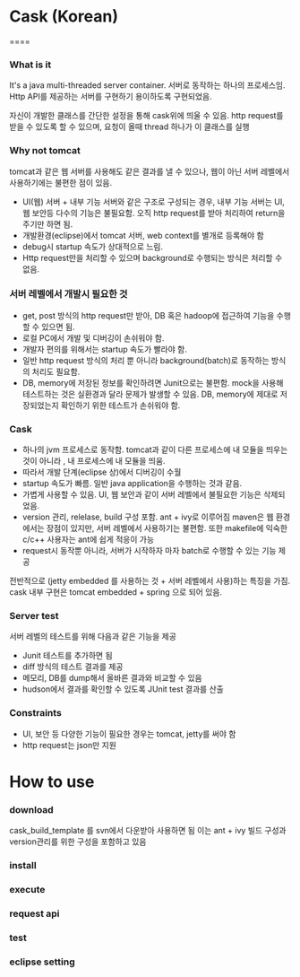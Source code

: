 # Cask (Korean)
====

### What is it

It's a java multi-threaded server container.
서버로 동작하는 하나의 프로세스임.
Http API를 제공하는 서버를 구현하기 용이하도록 구현되었음. 

자신이 개발한 클래스를 간단한 설정을 통해 cask위에 띄울 수 있음. 
http request를 받을 수 있도록 할 수 있으며, 요청이 올때 thread 하나가 이 클래스를 실행

### Why not tomcat

tomcat과 같은 웹 서버를 사용해도 같은 결과를 낼 수 있으나, 웹이 아닌 서버 레벨에서 사용하기에는 불편한 점이 있음. 

- UI(웹) 서버 + 내부 기능 서버와 같은 구조로 구성되는 경우, 내부 기능 서버는 UI, 웹 보안등 다수의 기능은 불필요함. 
오직 http request를 받아 처리하여 return을 주기만 하면 됨. 
- 개발환경(eclipse)에서 tomcat 서버, web context를 별개로 등록해야 함
- debug시 startup 속도가 상대적으로 느림.
- Http request만을 처리할 수 있으며 background로 수행되는 방식은 처리할 수 없음.

### 서버 레벨에서 개발시 필요한 것

- get, post 방식의 http request만 받아, DB 혹은 hadoop에 접근하여 기능을 수행할 수 있으면 됨.
- 로컬 PC에서 개발 및 디버깅이 손쉬워야 함. 
- 개발자 편의를 위해서는 startup 속도가 빨라야 함. 
- 일반 http request 방식의 처리 뿐 아니라 background(batch)로 동작하는 방식의 처리도 필요함. 
- DB, memory에 저장된 정보를 확인하려면 Junit으로는 불편함. 
mock을 사용해 테스트하는 것은 실환경과 달라 문제가 발생할 수 있음. 
DB, memory에 제대로 저장되었는지 확인하기 위한 테스트가 손쉬워야 함. 

### Cask 

- 하나의 jvm 프로세스로 동작함. 
tomcat과 같이 다른 프로세스에 내 모듈을 띄우는 것이 아니라 , 내 프로세스에 내 모듈을 띄움. 
- 따라서 개발 단계(eclipse 상)에서 디버깅이 수월 
- startup 속도가 빠름. 일반 java application을 수행하는 것과 같음. 
- 가볍게 사용할 수 있음. UI, 웹 보안과 같이 서버 레벨에서 불필요한 기능은 삭제되었음. 
- version 관리, relelase, build 구성 포함. ant + ivy로 이루어짐
maven은 웹 환경에서는 장점이 있지만, 서버 레벨에서 사용하기는 불편함. 
또한 makefile에 익숙한 c/c++ 사용자는 ant에 쉽게 적응이 가능
- request시 동작뿐 아니라, 서버가 시작하자 마자 batch로 수행할 수 있는 기능 제공

전반적으로 (jetty embedded 를 사용하는 것 + 서버 레벨에서 사용)하는 특징을 가짐.
cask 내부 구현은 tomcat embedded + spring 으로 되어 있음.

### Server test  

서버 레벨의 테스트를 위해 다음과 같은 기능을 제공

- Junit 테스트를 추가하면 됨
- diff 방식의 테스트 결과를 제공
- 메모리, DB를 dump해서 올바른 결과와 비교할 수 있음
- hudson에서 결과를 확인할 수 있도록 JUnit test 결과를 산출
    

### Constraints

- UI, 보안 등 다양한 기능이 필요한 경우는 tomcat, jetty를 써야 함
- http request는 json만 지원

# How to use

### download

cask_build_template 를 svn에서 다운받아 사용하면 됨
이는 ant + ivy 빌드 구성과 version관리를 위한 구성을 포함하고 있음

### install

### execute

### request api 

### test

### eclipse setting











